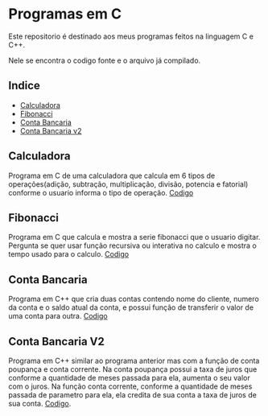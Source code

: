 # Programas em C
Este repositorio é destinado aos meus programas feitos na linguagem C e C++.

Nele se encontra o codigo fonte e o arquivo já compilado.
## Indice

* [Calculadora](https://github.com/Roalli/Programas-em-C#calculadora)
* [Fibonacci](https://github.com/Roalli/Programas-em-C#fibonacci)
* [Conta Bancaria](https://github.com/Roalli/Programas-em-C#conta-bancaria)
* [Conta Bancaria v2](http://github.com/Roalli/Programas-em-C#conta-bancaria-v2)

## Calculadora

Programa em C de uma calculadora que calcula em 6 tipos de operações(adição, subtração, multiplicação, divisão, potencia e fatorial) conforme o usuario informa o tipo de operação. [Codigo](/calculadora.c)

## Fibonacci

Programa em C que calcula e mostra a serie fibonacci que o usuario digitar. Pergunta se quer usar função recursiva ou interativa no calculo e mostra o tempo usado para o calculo. [Codigo](/fibonacci4.c)

## Conta Bancaria

Programa em C++ que cria duas contas contendo nome do cliente, numero da conta e o saldo atual da conta, e possui função de transferir o valor de uma conta para outra. [Codigo](/conta2.cpp)

## Conta Bancaria V2

Programa em C++ similar ao programa anterior mas com a função de conta poupança e conta corrente. Na conta poupança possui a taxa de juros que conforme a quantidade de meses passada para ela, aumenta o seu valor com o juros. Na função conta corrente, conforme a quantidade de meses passada de parametro para ela, ela credita de sua conta a taxa de juros de sua conta. [Codigo](/conta3.cpp).
